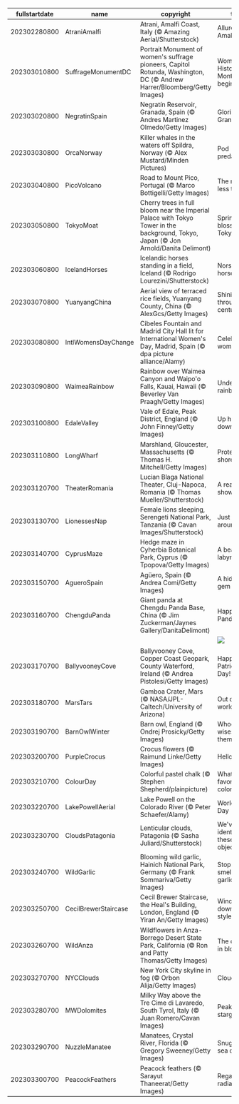 |fullstartdate|name|copyright|title|image|
|--|--|--|--|--|
202302280800|AtraniAmalfi|Atrani, Amalfi Coast, Italy (© Amazing Aerial/Shutterstock)|Allure of the Amalfi Coast|![](/en-US/2023/03/202302280800AtraniAmalfi.jpg)|
202303010800|SuffrageMonumentDC|Portrait Monument of women's suffrage pioneers, Capitol Rotunda, Washington, DC (© Andrew Harrer/Bloomberg/Getty Images)|Women's History Month begins|![](/en-US/2023/03/202303010800SuffrageMonumentDC.jpg)|
202303020800|NegratinSpain|Negratín Reservoir, Granada, Spain (© Andres Martinez Olmedo/Getty Images)|Glorious Granada|![](/en-US/2023/03/202303020800NegratinSpain.jpg)|
202303030800|OrcaNorway|Killer whales in the waters off Spildra, Norway (© Alex Mustard/Minden Pictures)|Pod predators|![](/en-US/2023/03/202303030800OrcaNorway.jpg)|
202303040800|PicoVolcano|Road to Mount Pico, Portugal (© Marco Bottigelli/Getty Images)|The road less taken|![](/en-US/2023/03/202303040800PicoVolcano.jpg)|
202303050800|TokyoMoat|Cherry trees in full bloom near the Imperial Palace with Tokyo Tower in the background, Tokyo, Japan (© Jon Arnold/Danita Delimont)|Spring blossoms in Tokyo|![](/en-US/2023/03/202303050800TokyoMoat.jpg)|
202303060800|IcelandHorses|Icelandic horses standing in a field, Iceland (© Rodrigo Lourezini/Shutterstock)|Norse horses|![](/en-US/2023/03/202303060800IcelandHorses.jpg)|
202303070800|YuanyangChina|Aerial view of terraced rice fields, Yuanyang County, China (© AlexGcs/Getty Images)|Shining through the centuries|![](/en-US/2023/03/202303070800YuanyangChina.jpg)|
202303080800|IntlWomensDayChange|Cibeles Fountain and Madrid City Hall lit for International Women's Day, Madrid, Spain (© dpa picture alliance/Alamy)|Celebrating women|![](/en-US/2023/03/202303080800IntlWomensDayChange.jpg)|
202303090800|WaimeaRainbow|Rainbow over Waimea Canyon and Waipo'o Falls, Kauai, Hawaii (© Beverley Van Praagh/Getty Images)|Under the rainbow|![](/en-US/2023/03/202303090800WaimeaRainbow.jpg)|
202303100800|EdaleValley|Vale of Edale, Peak District, England (© John Finney/Getty Images)|Up hill and down dale|![](/en-US/2023/03/202303100800EdaleValley.jpg)|
202303110800|LongWharf|Marshland, Gloucester, Massachusetts (© Thomas H. Mitchell/Getty Images)|Protecting shorelines|![](/en-US/2023/03/202303110800LongWharf.jpg)|
202303120700|TheaterRomania|Lucian Blaga National Theater, Cluj-Napoca, Romania (© Thomas Mueller/Shutterstock)|A real showstopper|![](/en-US/2023/03/202303120700TheaterRomania.jpg)|
202303130700|LionessesNap|Female lions sleeping, Serengeti National Park, Tanzania (© Cavan Images/Shutterstock)|Just 'lion' around|![](/en-US/2023/03/202303130700LionessesNap.jpg)|
202303140700|CyprusMaze|Hedge maze in Cyherbia Botanical Park, Cyprus (© Tpopova/Getty Images)|A beautiful labyrinth|![](/en-US/2023/03/202303140700CyprusMaze.jpg)|
202303150700|AgueroSpain|Agüero, Spain (© Andrea Comi/Getty Images)|A hidden gem|![](/en-US/2023/03/202303150700AgueroSpain.jpg)|
202303160700|ChengduPanda|Giant panda at Chengdu Panda Base, China (© Jim Zuckerman/Jaynes Gallery/DanitaDelimont)|Happy Panda Day!|![](/en-US/2023/03/202303160700ChengduPanda.jpg)|
||||![](/en-US/2023/03/.jpg)|
202303170700|BallyvooneyCove|Ballyvooney Cove, Copper Coast Geopark, County Waterford, Ireland (© Andrea Pistolesi/Getty Images)|Happy St. Patrick's Day!|![](/en-US/2023/03/202303170700BallyvooneyCove.jpg)|
202303180700|MarsTars|Gamboa Crater, Mars (© NASA/JPL-Caltech/University of Arizona)|Out of this world|![](/en-US/2023/03/202303180700MarsTars.jpg)|
202303190700|BarnOwlWinter|Barn owl, England (© Ondrej Prosicky/Getty Images)|Whooo's the wisest of them all?|![](/en-US/2023/03/202303190700BarnOwlWinter.jpg)|
202303200700|PurpleCrocus|Crocus flowers (© Raimund Linke/Getty Images)|Hello spring!|![](/en-US/2023/03/202303200700PurpleCrocus.jpg)|
202303210700|ColourDay|Colorful pastel chalk (© Stephen Shepherd/plainpicture)|What's your favorite color?|![](/en-US/2023/03/202303210700ColourDay.jpg)|
202303220700|LakePowellAerial|Lake Powell on the Colorado River (© Peter Schaefer/Alamy)|World Water Day|![](/en-US/2023/03/202303220700LakePowellAerial.jpg)|
202303230700|CloudsPatagonia|Lenticular clouds, Patagonia (© Sasha Juliard/Shutterstock)|We've identified these 'flying objects'|![](/en-US/2023/03/202303230700CloudsPatagonia.jpg)|
202303240700|WildGarlic|Blooming wild garlic, Hainich National Park, Germany (© Frank Sommariva/Getty Images)|Stop and smell the…garlic?|![](/en-US/2023/03/202303240700WildGarlic.jpg)|
202303250700|CecilBrewerStaircase|Cecil Brewer Staircase, the Heal's Building, London, England (© Yiran An/Getty Images)|Winding down in style|![](/en-US/2023/03/202303250700CecilBrewerStaircase.jpg)|
202303260700|WildAnza|Wildflowers in Anza-Borrego Desert State Park, California (© Ron and Patty Thomas/Getty Images)|The desert in bloom|![](/en-US/2023/03/202303260700WildAnza.jpg)|
202303270700|NYCClouds|New York City skyline in fog (© Orbon Alija/Getty Images)|Cloud City|![](/en-US/2023/03/202303270700NYCClouds.jpg)|
202303280700|MWDolomites|Milky Way above the Tre Cime di Lavaredo, South Tyrol, Italy (© Juan Romero/Cavan Images)|Peak stargazing|![](/en-US/2023/03/202303280700MWDolomites.jpg)|
202303290700|NuzzleManatee|Manatees, Crystal River, Florida (© Gregory Sweeney/Getty Images)|Snuggling sea cows|![](/en-US/2023/03/202303290700NuzzleManatee.jpg)|
202303300700|PeacockFeathers|Peacock feathers (© Sarayut Thaneerat/Getty Images)|Regal radiance|![](/en-US/2023/03/202303300700PeacockFeathers.jpg)|
